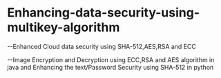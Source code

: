 # Enhancing-data-security-using-multikey-algorithm
--Enhanced Cloud data security using SHA-512,AES,RSA and ECC

--Image Encryption and Decryption using ECC,RSA and AES algorithm in java and Enhancing the text/Password Security using SHA-512 in python
